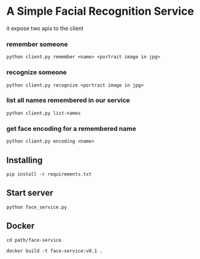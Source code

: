 # A Simple Facial Recognition Service

it expose two apis to the client
### remember someone
```shell script
python client.py remember <name> <portrait image in jpg>
```
### recognize someone
```shell script
python client.py recognize <portrait image in jpg>
```
### list all names remembered in our service
```shell script
python client.py list-names
```
### get face encoding for a remembered name
```shell script
python client.py encoding <name>
```

## Installing 
```shell script
pip install -r requirements.txt
```

## Start server
```shell script
python face_service.py
```

## Docker
```shell script
cd path/face-service
```
```shell script
docker build -t face-service:v0.1 .
```
